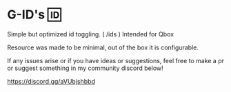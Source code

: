 # G-ID's 🆔
Simple but optimized id toggling. ( /ids )
Intended for Qbox

Resource was made to be minimal, out of the box it is configurable.

If any issues arise or if you have ideas or suggestions, feel free to make a pr or suggest something in my community discord below!

https://discord.gg/aVUbjshbbd 

